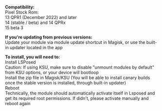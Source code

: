 **Compatibility:**  
Pixel Stock Rom:  
13 QPR1 (December 2022) and later  
14 (stable / beta) and 14 QPRx  
15 beta 3  
  
**If you're updating from previous versions:**  
Update your module via module update shortcut in Magisk, or use the built-in updater located in the app  
  
**To install, you will need to:**  
Install LSPosed  
Caution: If using KSU, make sure to disable "unmount modules by default" from KSU options, or your device will bootloop  
Install the zip file in Magisk/KSU (You will be able to install canary builds once the stable version is installed, through built-in updater)  
Reboot  
Technically, the module should automatically activate itself in Lsposed and get its required root permissions. If didn't, please activate manually and reboot again